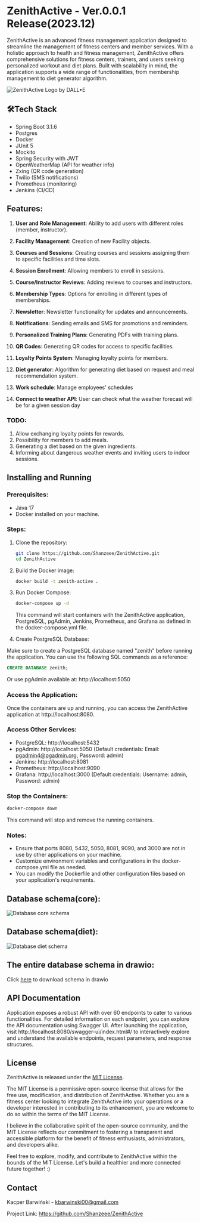 
# ZenithActive - Ver.0.0.1 Release(2023.12)

ZenithActive is an advanced fitness management application designed to streamline the management of fitness centers and member services. With a holistic approach to health and fitness management, ZenithActive offers comprehensive solutions for fitness centers, trainers, and users seeking personalized workout and diet plans. Built with scalability in mind, the application supports a wide range of functionalities, from membership management to diet generator algorithm.


![ZenithActive Logo by DALL•E](data/assets/ZenithActiveLogo.png)



## 🛠Tech Stack

- Spring Boot 3.1.6
- Postgres
- Docker
- JUnit 5
- Mockito
- Spring Security with JWT
- OpenWeatherMap (API for weather info)
- Zxing (QR code generation)
- Twilio (SMS notifications)
- Prometheus (monitoring)
- Jenkins (CI/CD)


## Features:

1. **User and Role Management**: Ability to add users with different roles (member, instructor).

2. **Facility Management**: Creation of new Facility objects.

3. **Courses and Sessions**: Creating courses and sessions assigning them to specific facilities and time slots.

4. **Session Enrollment**: Allowing members to enroll in sessions.

5. **Course/Instructor Reviews**: Adding reviews to courses and instructors.

6. **Membership Types**: Options for enrolling in different types of memberships.

7. **Newsletter**: Newsletter functionality for updates and announcements.

8. **Notifications**: Sending emails and SMS for promotions and reminders.

9. **Personalized Training Plans**: Generating PDFs with training plans.

10. **QR Codes**: Generating QR codes for access to specific facilities.

11. **Loyalty Points System**: Managing loyalty points for members.

12. **Diet generator**: Algorithm for generating diet based on request and meal recommendation system.

13. **Work schedule**: Manage employees' schedules

14. **Connect to weather API**: User can check what the weather forecast will be for a given session day

### TODO:

1. Allow exchanging loyalty points for rewards.
2. Possibility for members to add meals.
3. Generating a diet based on the given ingredients.
4. Informing about dangerous weather events and inviting users to indoor sessions.

## Installing and Running

### Prerequisites:
- Java 17
- Docker installed on your machine.

### Steps:
1. Clone the repository:

    ```bash
    git clone https://github.com/Shanzeee/ZenithActive.git
    cd ZenithActive
    ```

2. Build the Docker image:

    ```bash
    docker build -t zenith-active .
    ```

3. Run Docker Compose:

    ```bash
    docker-compose up -d
    ```

   This command will start containers with the ZenithActive application, PostgreSQL, pgAdmin, Jenkins, Prometheus, and Grafana as defined in the docker-compose.yml file.

4. Create PostgreSQL Database:

Make sure to create a PostgreSQL database named "zenith" before running the application. You can use the following SQL commands as a reference:

   ```sql
   CREATE DATABASE zenith;
   ```

Or use pgAdmin available at: http://localhost:5050

### Access the Application:
Once the containers are up and running, you can access the ZenithActive application at http://localhost:8080.

### Access Other Services:

- PostgreSQL: http://localhost:5432
- pgAdmin: http://localhost:5050 (Default credentials: Email: pgadmin4@pgadmin.org, Password: admin)
- Jenkins: http://localhost:8081
- Prometheus: http://localhost:9090
- Grafana: http://localhost:3000 (Default credentials: Username: admin, Password: admin)

### Stop the Containers:
```bash
docker-compose down
```

This command will stop and remove the running containers.

### Notes:
- Ensure that ports 8080, 5432, 5050, 8081, 9090, and 3000 are not in use by other applications on your machine.
- Customize environment variables and configurations in the docker-compose.yml file as needed.
- You can modify the Dockerfile and other configuration files based on your application's requirements.

## Database schema(core):
![Database core schema](data/assets/database_core_schema.png)
## Database schema(diet):
![Database diet schema](data/assets/database_diet_schema.png)

## The entire database schema in drawio:
Click [here](data/assets/database_schema.drawio) to download schema in drawio

## API Documentation

Application exposes a robust API with over 60 endpoints to cater to various functionalities. For detailed information on each endpoint, you can explore the API documentation using Swagger UI. After launching the application, visit http://localhost:8080/swagger-ui/index.html#/ to interactively explore and understand the available endpoints, request parameters, and response structures.



## License

ZenithActive is released under the [MIT License](https://choosealicense.com/licenses/mit/).

The MIT License is a permissive open-source license that allows for the free use, modification, and distribution of ZenithActive. Whether you are a fitness center looking to integrate ZenithActive into your operations or a developer interested in contributing to its enhancement, you are welcome to do so within the terms of the MIT License.

I believe in the collaborative spirit of the open-source community, and the MIT License reflects our commitment to fostering a transparent and accessible platform for the benefit of fitness enthusiasts, administrators, and developers alike.

Feel free to explore, modify, and contribute to ZenithActive within the bounds of the MIT License. Let's build a healthier and more connected future together! :)

## Contact

Kacper Barwiński - kbarwinski00@gmail.com

Project Link: https://github.com/Shanzeee/ZenithActive